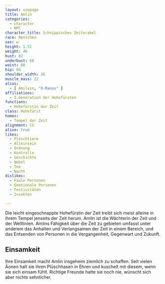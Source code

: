 ```yaml
---
layout: usepage
title: Amlin
categories:
  - character
  - NPC
character_title: Schnippisches Zeitorakel
race: Menschen
sex: w
height: 1.51
weight: 46
bust: 82
underbust: 68
waist: 60
hip: 84
shoulder_width: 36
muscle_mass: 22
alias:
  - [ Amilein, "U-Ranos" ]
affiliations:
  - 2.Generation der Hohefürsten
functions:
  - Hohefürstin der Zeit
class: Hohefürst
homes:
  - Tempel der Zeit
alignment: CG
alive: true
likes:
  - Plüschtiere
  - Alleinsein
  - Ordnung
  - Kontrolle
  - Geschichte
  - Nebel
  - Tee
  - Nacht
dislikes:
  - Faule Personen
  - Emotionale Personen
  - Festivitäten
  - Insekten

---
```


Die leicht eingeschnappte Hohefürstin der Zeit treibt sich meist alleine in ihrem Tempel jenseits der Zeit herum. Amlin
ist die Wächterin der Zeit und der Weltlinien. Amlins Fähigkeit über die Zeit zu gebieten umfasst unter anderem das
Anhalten und Verlangsamen der Zeit in einem Bereich, und das Entsenden von Personen in die Vergangenheit, Gegenwart und
Zukunft.

<!--more-->

## Einsamkeit

Ihre Einsamkeit macht Amlin insgeheim ziemlich zu schaffen. Seit vielen Äonen halt sie ihren Plüschhasen in Ehren und
kuschelt mit diesem, wenn sie sich einsam fühlt. Richtige Freunde hatte sie noch nie, wünscht sich aber nichts
sehnlicher.